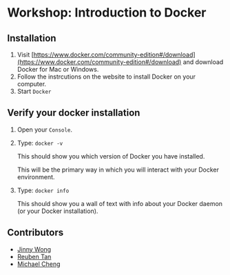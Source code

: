 # Workshop: Introduction to Docker

## Installation

1. Visit [https://www.docker.com/community-edition#/download](https://www.docker.com/community-edition#/download) and download Docker for Mac or Windows.
2. Follow the instrcutions on the website to install Docker on your computer.
3. Start `Docker`

## Verify your docker installation

1. Open your `Console`.

2. Type: `docker -v`

	This should show you which version of Docker you have installed.

	This will be the primary way in which you will interact with your Docker environment.

3. Type: `docker info`

	This should show you a wall of text with info about your Docker daemon (or your Docker installation).
	

## Contributors

- [Jinny Wong](https://github.com/shujin)
- [Reuben Tan](https://github.com/natnebuer)
- [Michael Cheng](https://github.com//miccheng)